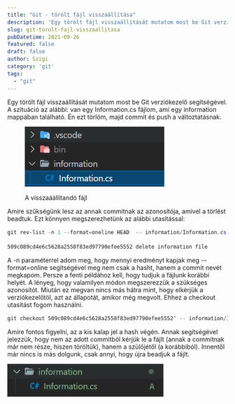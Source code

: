 ```yaml
---
title: "Git - törölt fájl visszaállítása"
description: 'Egy törölt fájl visszaállítását mutatom most be Git verziókezelő segítségével.'
slug: git-torolt-fajl-visszaallitasa
pubDatetime: 2021-09-26
featured: false
draft: false
author: Szigi
category: 'git'
tags: 
  - "git"
---
```


Egy törölt fájl visszaállítását mutatom most be Git verziókezelő segítségével. A szituáció az alábbi: van egy Information.cs fájlom, ami egy information mappában található. Én ezt törlöm, majd commit és push a változtatásnak.

<figure>

![](./image-7.png)

<figcaption>

A visszaáállítandó fájl

</figcaption>

</figure>

Amire szűkségünk lesz az annak commitnak az azonosítója, amivel a törlést beadtuk. Ezt könnyen megszerezhetünk az alábbi utasítással:

```powershell
git rev-list -n 1 --format=oneline HEAD  -- information/Information.cs

509c089cd4e6c5628a2558f83ed97790efee5552 delete information file
```

A -n paraméterrel adom meg, hogy mennyi eredményt kapjak meg --format=online segítségével meg nem csak a hasht, hanem a commit nevét megkapom. Persze a fenti példához kell, hogy tudjuk a fájlunk korábbi helyét. A lényeg, hogy valamilyen módon megszerezzük a szükséges azonosítót. Miután ez megvan nincs más hátra mint, hogy elkérjük a verziókezelőtöl, azt az állapotát, amikor még megvolt. Ehhez a checkout utasítást fogom használni.

```powershell
git checkout 509c089cd4e6c5628a2558f83ed97790efee5552^ -- information/Information.cs
```

Amire fontos figyelni, az a kis kalap jel a hash végén. Annak segítségével jelezzük, hogy nem az adott commitból kérjük le a fájlt (annak a commitnak már nem része, hiszen töröltük), hanem a szülőjétől (a korábbiból). Innentől már nincs is más dolgunk, csak annyi, hogy újra beadjuk a fájlt.

![](./image-8.png)
